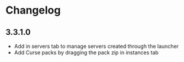 # Changelog

## 3.3.1.0

- Add in servers tab to manage servers created through the launcher
- Add Curse packs by dragging the pack zip in instances tab
